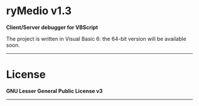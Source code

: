 ryMedio v1.3
============

__Client/Server debugger for VBScript__

The project is written in Visual Basic 6: the 64-bit version will be available soon.

---

License
=======

__GNU Lesser General Public License v3__

---

